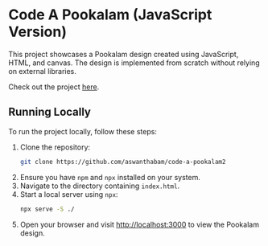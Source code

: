 # Code A Pookalam (JavaScript Version)

This project showcases a Pookalam design created using JavaScript, HTML, and canvas. The design is implemented from scratch without relying on external libraries.

Check out the project [here](https://aswanthabam.github.io/Code-A-pookalam24/).
## Running Locally

To run the project locally, follow these steps:

1. Clone the repository:
   ```bash
   git clone https://github.com/aswanthabam/code-a-pookalam2
   ```
2. Ensure you have `npm` and `npx` installed on your system.
3. Navigate to the directory containing `index.html`.
4. Start a local server using `npx`:
   ```bash
   npx serve -S ./
   ```
5. Open your browser and visit [http://localhost:3000](http://localhost:3000) to view the Pookalam design.
